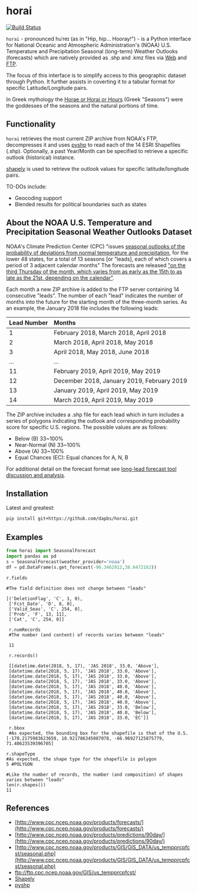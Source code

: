 horai
=====





[![Build Status](https://api.travis-ci.org/dapbs/horai.png)](https://travis-ci.org/dapbs/horai)

`horai` - pronounced huˈreɪ (as in "Hip, hip... Hooray!") - is a Python interface for National Oceanic and Atmospheric Administration's (NOAA) U.S. Temperature and Precipitation Seasonal (long-term) Weather Outlooks (forecasts) which are natively provided as .shp and .kmz files via [Web](http://www.cpc.ncep.noaa.gov/products/GIS/GIS_DATA/us_tempprcpfcst/seasonal.php) and [FTP](http://ftp://ftp.cpc.ncep.noaa.gov/GIS/us_tempprcpfcst/).

The focus of this interface is to simplify access to this geographic dataset through Python. It further assists in coverting it to a tabular format for specific Latitude/Longitude pairs.

In Greek mythology the [Horae or Horai or Hours](https://en.wikipedia.org/wiki/Horae) (Greek "Seasons") were the goddesses of the seasons and the natural portions of time.

## Functionality

`horai` retrieves the most current ZIP archive from NOAA's FTP, decompresses it and uses [pyshp](https://github.com/GeospatialPython/pyshp) to read each of the 14 ESRI Shapefiles (.shp). Optionally, a past Year/Month can be specified to retrieve a specific outlook (historical) instance.

[shapely](https://github.com/Toblerity/Shapely) is used to retrieve the outlook values for specific latitude/longitude pairs.

TO-DOs include:
* Geocoding support
* Blended results for political boundaries such as states

## About the NOAA U.S. Temperature and Precipitation Seasonal Weather Outlooks Dataset

NOAA's Climate Prediction Center (CPC) "issues [seasonal outlooks of the probability of deviations from normal temperature and precipitation](http://origin.cpc.ncep.noaa.gov/products/forecasts/month_to_season_outlooks.shtml), for the lower 48 states, for a total of 13 seasons [or "leads], each of which covers a period of 3 adjacent calendar months"
The forecasts are released ["on the third Thursday of the month, which varies from as early as the 15th to as late as the 21st, depending on the calendar"](http://origin.cpc.ncep.noaa.gov/products/predictions/schedule.php).

Each month a new ZIP archive is added to the FTP server containing 14 consecutive "leads". The number of each "lead" indicates the number of months into the future for the starting month of the three-month series. As an example, the January 2018 file includes the following leads:

|Lead Number    |Months                 |
|:----------|:---------------------------|
|1 |February 2018, March 2018, April 2018        |
|2 |March 2018, April 2018, May 2018        |
|3 |April 2018, May 2018, June 2018        |
|... |...        |
|11 |February 2019, April 2019, May 2019       |
|12 |December 2018, January 2019, February 2019       |
|13 |January 2019, April 2019, May 2019       |
|14 |March 2019, April 2019, May 2019       |

The ZIP archive includes a .shp file for each lead which in turn includes a series of polygons indicating the outlook and corresponding probability score for specific U.S. regions. The possible values are as follows:
* Below (B) 33~100%
* Near-Normal (N) 33~100%
* Above (A) 33~100%
* Equal Chances (EC): Equal chances for A, N, B

For additional detail on the forecast format see [long-lead forecast tool discussion and analysis](http://origin.cpc.ncep.noaa.gov/products/predictions/90day/tools.html).

## Installation

Latest and greatest:
```bash
pip install git+https://github.com/dapbs/horai.git
```

## Examples

```python
from horai import SeasonalForecast
import pandas as pd
s = SeasonalForecast(weather_provider='noaa')
df = pd.DataFrame(s.get_forecast(-90.3462912,38.6472162))
```

```
r.fields

#The field definition does not change between "leads"

[('DeletionFlag', 'C', 1, 0),
 ['Fcst_Date', 'D', 8, 0],
 ['Valid_Seas', 'C', 254, 0],
 ['Prob', 'F', 13, 11],
 ['Cat', 'C', 254, 0]]
 
 r.numRecords
 #The number (and content) of records varies between "leads"
 
 11
 
 r.records()
 
 [[datetime.date(2018, 5, 17), 'JAS 2018', 33.0, 'Above'],
 [datetime.date(2018, 5, 17), 'JAS 2018', 33.0, 'Above'],
 [datetime.date(2018, 5, 17), 'JAS 2018', 33.0, 'Above'],
 [datetime.date(2018, 5, 17), 'JAS 2018', 33.0, 'Above'],
 [datetime.date(2018, 5, 17), 'JAS 2018', 40.0, 'Above'],
 [datetime.date(2018, 5, 17), 'JAS 2018', 40.0, 'Above'],
 [datetime.date(2018, 5, 17), 'JAS 2018', 40.0, 'Above'],
 [datetime.date(2018, 5, 17), 'JAS 2018', 40.0, 'Above'],
 [datetime.date(2018, 5, 17), 'JAS 2018', 33.0, 'Below'],
 [datetime.date(2018, 5, 17), 'JAS 2018', 40.0, 'Below'],
 [datetime.date(2018, 5, 17), 'JAS 2018', 33.0, 'EC']]
 
 r.bbox
 #As expected, the bounding box for the shapefile is that of the U.S.
[-178.2175983623659, 18.921786345087078, -66.96927125875779, 71.40623539396705]

r.shapeType
#As expected, the shape type for the shapefile is polygon
5 #POLYGON

#Like the number of records, the number (and composition) of shapes varies between "leads"
len(r.shapes())
11
```


## References

* [http://www.cpc.ncep.noaa.gov/products/forecasts/](http://www.cpc.ncep.noaa.gov/products/forecasts/)
* [http://www.cpc.ncep.noaa.gov/products/predictions/90day/](http://www.cpc.ncep.noaa.gov/products/predictions/90day/)
* [http://www.cpc.ncep.noaa.gov/products/GIS/GIS_DATA/us_tempprcpfcst/seasonal.php](http://www.cpc.ncep.noaa.gov/products/GIS/GIS_DATA/us_tempprcpfcst/seasonal.php)
* ftp://ftp.cpc.ncep.noaa.gov/GIS/us_tempprcpfcst/
* [Shapely](https://github.com/Toblerity/Shapely)
* [pyshp](https://github.com/GeospatialPython/pyshp)
